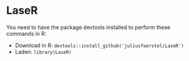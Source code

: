 # LaseR

You need to have the package devtools installed to perform these commands in R:
- Download in R: `devtools::install_github('juliusfoerstel/LaseR')`
- Laden: `library(LaseR)`
